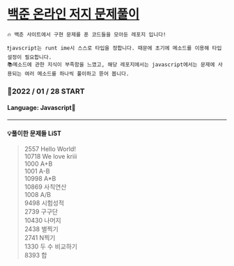# [백준 온라인 저지 문제풀이](https://www.acmicpc.net/)

    🔥 백준 사이트에서 구현 문제를 푼 코드들을 모아둔 레포지 입니다!

    ❗javscript는 runt ime시 스스로 타입을 정합니다. 때문에 초기에 메소드를 이용해 타입 설정이 필요합니다.
    📚메소드에 관한 지식이 부족함을 느꼈고, 해당 레포지에서는 javascript에서는 문제에 사용되는 여러 메소드를 하나씩 풀이하고 뜯어 봅니다.

### 🎉2022 / 01 / 28 START

#### Language: Javascript🚀

---

#### 💡풀이한 문제들 LiST

> 2557 Hello World!  
> 10718 We love kriii  
> 1000 A+B  
> 1001 A-B  
> 10998 A\*B  
> 10869 사칙연산  
> 1008 A/B  
> 9498 시험성적  
> 2739 구구단  
> 10430 나머지  
> 2438 별찍기  
> 2741 N찍기  
> 1330 두 수 비교하기  
> 8393 합
